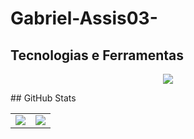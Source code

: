 # Gabriel-Assis03-
## Tecnologias e Ferramentas
<p align="center">
  <a href="https://skillicons.dev">
    <img src="https://skillicons.dev/icons?i=git,github,linux,html,css,javascript,typescript,docker,react,mysql,nodejs,java,vscode,python,c#,dotnet&perline=8" />
  </a>
</p>
## GitHub Stats
<table>
<tr><td>

  <a href="https://github.com/anuraghazra/github-readme-stats" rel="noopener noreferrer" target="_blank">
    <img align="center" src="https://github-readme-stats.vercel.app/api?username=Gabriel-Assis03&show_icons=true&theme=blue-green" />
  </a>

</td><td>

  <a href="https://github.com/anuraghazra/github-readme-stats" rel="noopener noreferrer" target="_blank" target="_blank">
    <img align="center" src="https://github-readme-stats.vercel.app/api/top-langs/?username=Gabriel-Assis03&layout=compact&theme=blue-green" />
  </a>

</td></tr>
</table>
